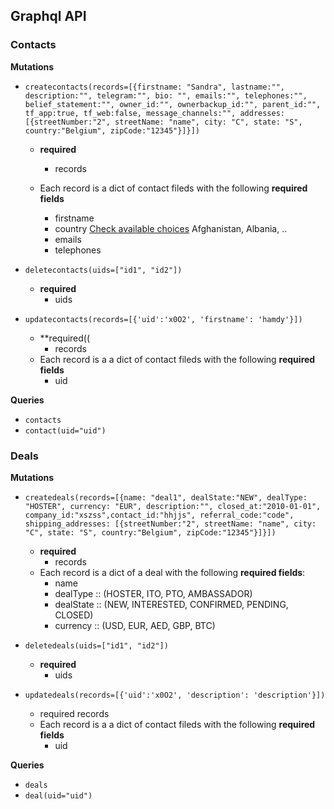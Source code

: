 ## Graphql API

### Contacts

**Mutations**

- ```createcontacts(records=[{firstname: "Sandra", lastname:"", description:"", telegram:"", bio: "", emails:"", telephones:"", belief_statement:"", owner_id:"", ownerbackup_id:"", parent_id:"", tf_app:true, tf_web:false, message_channels:"", addresses: [{streetNumber:"2", streetName: "name", city: "C", state: "S", country:"Belgium", zipCode:"12345"}]}])```
    - **required**
        - records

    - Each record is a dict of contact fileds with the following **required fields**
        - firstname
        - country [Check available choices](https://github.com/Incubaid/crm/blob/master/crm/countries.py) Afghanistan, Albania, ..
        - emails
        - telephones

- ```deletecontacts(uids=["id1", "id2"])```
   - **required**
        - uids

- ```updatecontacts(records=[{'uid':'x0O2', 'firstname': 'hamdy'}])```
    - **required((
        - records
    - Each record is a a dict of contact fileds with the following **required fields**
        - uid

**Queries**
- ```contacts```
- ```contact(uid="uid")```


### Deals

**Mutations**

- ```createdeals(records=[{name: "deal1", dealState:"NEW", dealType: "HOSTER", currency: "EUR", description:"", closed_at:"2010-01-01",  company_id:"xszss",contact_id:"hhjjs", referral_code:"code", shipping_addresses: [{streetNumber:"2", streetName: "name", city: "C", state: "S", country:"Belgium", zipCode:"12345"}]}])```
    - **required**
        - records
    - Each record is a dict of a deal with the following **required fields**:
        - name
        - dealType :: (HOSTER, ITO, PTO, AMBASSADOR)
        - dealState :: (NEW, INTERESTED, CONFIRMED, PENDING, CLOSED)
        - currency :: (USD, EUR, AED, GBP, BTC)

- ```deletedeals(uids=["id1", "id2"])```
   - **required**
        - uids

- ```updatedeals(records=[{'uid':'x0O2', 'description': 'description'}])```
    - required
        records
    - Each record is a a dict of contact fileds with the following **required fields**
        - uid

**Queries**
- ```deals```
- ```deal(uid="uid")```
